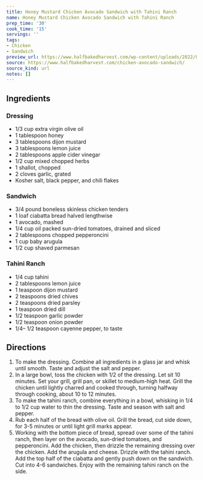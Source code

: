 ```yaml
---
title: Honey Mustard Chicken Avocado Sandwich with Tahini Ranch
name: Honey Mustard Chicken Avocado Sandwich with Tahini Ranch
prep_time: '30'
cook_time: '15'
servings: ''
tags:
- Chicken
- Sandwich
preview_url: https://www.halfbakedharvest.com/wp-content/uploads/2022/05/Honey-Mustard-Chicken-Avocado-Sandwich-with-Tahini-Ranch.-8.jpg
source: https://www.halfbakedharvest.com/chicken-avocado-sandwich/
source_kind: url
notes: []
---
```


## Ingredients
### Dressing
- 1/3 cup extra virgin olive oil
- 1 tablespoon honey
- 3 tablespoons dijon mustard
- 3 tablespoons lemon juice
- 2 tablespoons apple cider vinegar
- 1/2 cup mixed chopped herbs
- 1  shallot, chopped
- 2 cloves garlic, grated
- Kosher salt, black pepper, and chili flakes

### Sandwich
- 3/4 pound boneless skinless chicken tenders
- 1  loaf ciabatta bread halved lengthwise
- 1  avocado, mashed
- 1/4 cup oil packed sun-dried tomatoes, drained and sliced
- 2 tablespoons chopped pepperoncini
- 1 cup baby arugula
- 1/2 cup shaved parmesan

### Tahini Ranch
- 1/4 cup tahini
- 2 tablespoons lemon juice
- 1 teaspoon dijon mustard
- 2 teaspoons dried chives
- 2 teaspoons dried parsley
- 1 teaspoon dried dill
- 1/2 teaspoon garlic powder
- 1/2 teaspoon onion powder
- 1/4– 1/2 teaspoon cayenne pepper, to taste


## Directions
1. To make the dressing. Combine all ingredients in a glass jar and whisk until smooth. Taste and adjust the salt and pepper.
2. In a large bowl, toss the chicken with 1/2 of the dressing. Let sit 10 minutes. Set your grill, grill pan, or skillet to medium-high heat. Grill the chicken until lightly charred and cooked through, turning halfway through cooking, about 10 to 12 minutes.
3. To make the tahini ranch, combine everything in a bowl, whisking in 1/4 to 1/2 cup water to thin the dressing. Taste and season with salt and pepper.
4. Rub each half of the bread with olive oil. Grill the bread, cut side down, for 3-5 minutes or until light grill marks appear.
5. Working with the bottom piece of bread, spread over some of the tahini ranch, then layer on the avocado, sun-dried tomatoes, and pepperoncini. Add the chicken, then drizzle the remaining dressing over the chicken. Add the arugula and cheese. Drizzle with the tahini ranch. Add the top half of the ciabatta and gently push down on the sandwich. Cut into 4-6 sandwiches. Enjoy with the remaining tahini ranch on the side.
